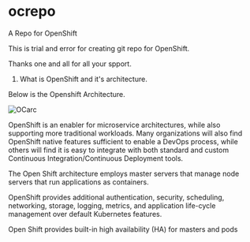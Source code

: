 # ocrepo
A Repo for OpenShift 

This is trial and error for creating git repo for OpenShift.

Thanks one and all for all your spport.

1. What is OpenShift and it's architecture. 

Below is the Openshift Architecture.

![OCarc](https://user-images.githubusercontent.com/43290241/117357380-7f7a0380-aed2-11eb-8a65-69f2302bf64d.PNG)

OpenShift is an enabler for microservice architectures, while also supporting more traditional workloads. Many organizations will also find OpenShift native features sufficient to enable a DevOps process, while others will find it is easy to integrate with both standard and custom Continuous Integration/Continuous Deployment tools.

The Open Shift architecture employs master servers that manage node servers that run applications as containers.

OpenShift provides additional authentication, security, scheduling, networking, storage, logging, metrics, and application life-cycle management over default Kubernetes features.

Open Shift provides built-in high availability (HA) for masters and pods

